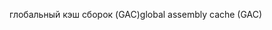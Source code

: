 <span data-ttu-id="dac4f-101">глобальный кэш сборок (GAC)</span><span class="sxs-lookup"><span data-stu-id="dac4f-101">global assembly cache (GAC)</span></span>
